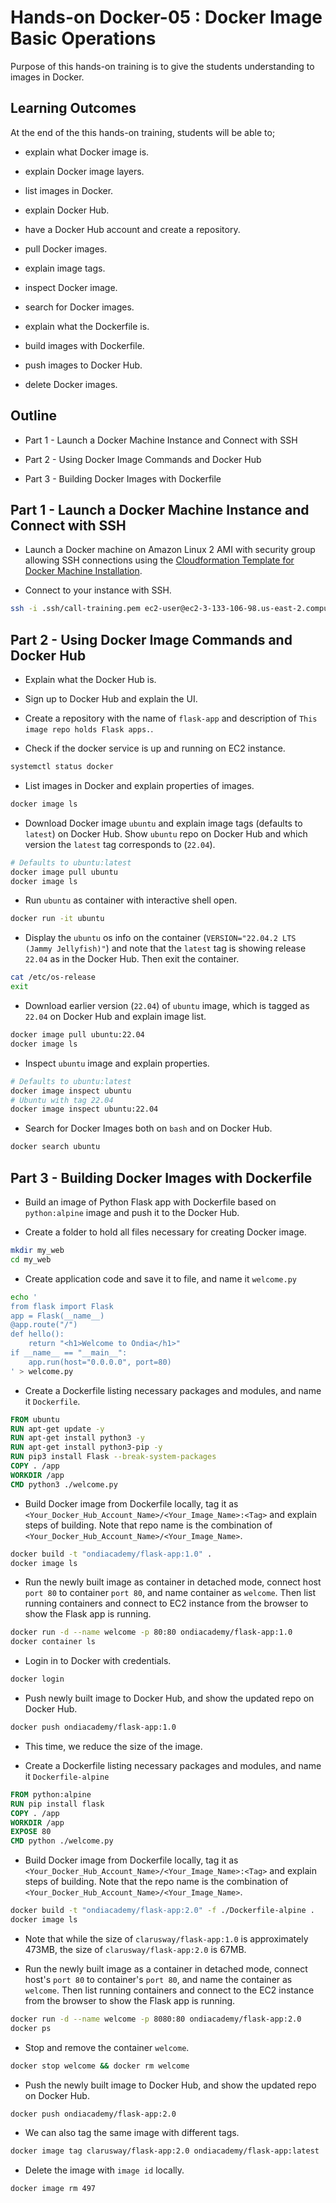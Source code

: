 # Hands-on Docker-05 : Docker Image Basic Operations

Purpose of this hands-on training is to give the students understanding to images in Docker.

## Learning Outcomes

At the end of the this hands-on training, students will be able to;

- explain what Docker image is.

- explain Docker image layers.

- list images in Docker.

- explain Docker Hub.

- have a Docker Hub account and create a repository.

- pull Docker images.

- explain image tags.

- inspect Docker image.

- search for Docker images.

- explain what the Dockerfile is.

- build images with Dockerfile.

- push images to Docker Hub.

- delete Docker images.

## Outline

- Part 1 - Launch a Docker Machine Instance and Connect with SSH

- Part 2 - Using Docker Image Commands and Docker Hub

- Part 3 - Building Docker Images with Dockerfile

## Part 1 - Launch a Docker Machine Instance and Connect with SSH

- Launch a Docker machine on Amazon Linux 2 AMI with security group allowing SSH connections using the [Cloudformation Template for Docker Machine Installation](../docker-01-installing-on-ec2-linux2/docker-installation-template.yml).

- Connect to your instance with SSH.

```bash
ssh -i .ssh/call-training.pem ec2-user@ec2-3-133-106-98.us-east-2.compute.amazonaws.com
```

## Part 2 - Using Docker Image Commands and Docker Hub

- Explain what the Docker Hub is.

- Sign up to Docker Hub and explain the UI.

- Create a repository with the name of `flask-app` and description of `This image repo holds Flask apps.`.

- Check if the docker service is up and running on EC2 instance.

```bash
systemctl status docker
```

- List images in Docker and explain properties of images.

```bash
docker image ls
```

- Download Docker image `ubuntu` and explain image tags (defaults to `latest`) on Docker Hub. Show `ubuntu` repo on Docker Hub and which version the `latest` tag corresponds to (`22.04`).

```bash
# Defaults to ubuntu:latest
docker image pull ubuntu
docker image ls
```

- Run `ubuntu` as container with interactive shell open.

```bash
docker run -it ubuntu
```

- Display the `ubuntu` os info on the container (`VERSION="22.04.2 LTS (Jammy Jellyfish)"`) and note that the `latest` tag is showing release `22.04` as in the Docker Hub. Then exit the container.

```bash
cat /etc/os-release
exit
```

- Download earlier version (`22.04`) of `ubuntu` image, which is tagged as `22.04` on Docker Hub and explain image list.

```bash
docker image pull ubuntu:22.04
docker image ls
```

- Inspect `ubuntu` image and explain properties.

```bash
# Defaults to ubuntu:latest
docker image inspect ubuntu
# Ubuntu with tag 22.04
docker image inspect ubuntu:22.04
```

- Search for Docker Images both on `bash` and on Docker Hub. 
  
```bash
docker search ubuntu
```

## Part 3 - Building Docker Images with Dockerfile

- Build an image of Python Flask app with Dockerfile based on `python:alpine` image and push it to the Docker Hub.

- Create a folder to hold all files necessary for creating Docker image.

```bash
mkdir my_web
cd my_web
```

- Create application code and save it to file, and name it `welcome.py`

```bash
echo '
from flask import Flask
app = Flask(__name__)
@app.route("/")
def hello():
    return "<h1>Welcome to Ondia</h1>"
if __name__ == "__main__":
    app.run(host="0.0.0.0", port=80)
' > welcome.py
```

- Create a Dockerfile listing necessary packages and modules, and name it `Dockerfile`.

```Dockerfile
FROM ubuntu
RUN apt-get update -y
RUN apt-get install python3 -y
RUN apt-get install python3-pip -y
RUN pip3 install Flask --break-system-packages
COPY . /app
WORKDIR /app
CMD python3 ./welcome.py
```

- Build Docker image from Dockerfile locally, tag it as `<Your_Docker_Hub_Account_Name>/<Your_Image_Name>:<Tag>` and explain steps of building. Note that repo name is the combination of `<Your_Docker_Hub_Account_Name>/<Your_Image_Name>`.

```bash
docker build -t "ondiacademy/flask-app:1.0" .
docker image ls
```

- Run the newly built image as container in detached mode, connect host `port 80` to container `port 80`, and name container as `welcome`. Then list running containers and connect to EC2 instance from the browser to show the Flask app is running.

```bash
docker run -d --name welcome -p 80:80 ondiacademy/flask-app:1.0
docker container ls
```

- Login in to Docker with credentials.

```bash
docker login
```

- Push newly built image to Docker Hub, and show the updated repo on Docker Hub.

```bash
docker push ondiacademy/flask-app:1.0
```

- This time, we reduce the size of the image.

- Create a Dockerfile listing necessary packages and modules, and name it `Dockerfile-alpine`
  
```Dockerfile
FROM python:alpine
RUN pip install flask
COPY . /app
WORKDIR /app
EXPOSE 80
CMD python ./welcome.py
```

- Build Docker image from Dockerfile locally, tag it as `<Your_Docker_Hub_Account_Name>/<Your_Image_Name>:<Tag>` and explain steps of building. Note that the repo name is the combination of `<Your_Docker_Hub_Account_Name>/<Your_Image_Name>`.

```bash
docker build -t "ondiacademy/flask-app:2.0" -f ./Dockerfile-alpine . 
docker image ls
```

- Note that while the size of `clarusway/flask-app:1.0` is approximately 473MB, the size of `clarusway/flask-app:2.0` is 67MB.

- Run the newly built image as a container in detached mode, connect host's `port 80` to container's `port 80`, and name the container as `welcome`. Then list running containers and connect to the EC2 instance from the browser to show the Flask app is running.

```bash
docker run -d --name welcome -p 8080:80 ondiacademy/flask-app:2.0
docker ps
```

- Stop and remove the container `welcome`.

```bash
docker stop welcome && docker rm welcome
```

- Push the newly built image to Docker Hub, and show the updated repo on Docker Hub.

```bash
docker push ondiacademy/flask-app:2.0
```

- We can also tag the same image with different tags.

```bash
docker image tag clarusway/flask-app:2.0 ondiacademy/flask-app:latest
```

- Delete the image with `image id` locally.

```bash
docker image rm 497
```
